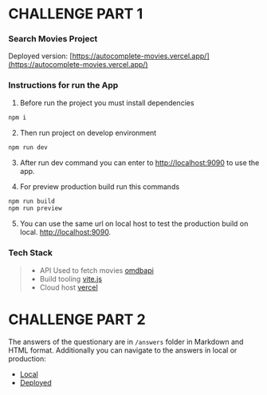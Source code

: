 # CHALLENGE PART 1

### Search Movies Project

Deployed version: [https://autocomplete-movies.vercel.app/](https://autocomplete-movies.vercel.app/)

### Instructions for run the App

1. Before run the project you must install dependencies
```js
npm i
```

2. Then run project on develop environment 
```js
npm run dev
```

3. After run dev command you can enter to [http://localhost:9090](http://localhost:9090) to use the app.

4. For preview production build run this commands
```js
npm run build
npm run preview
```

5. You can use the same url on local host to test the production build on local. [http://localhost:9090](http://localhost:9090).


### Tech Stack

> - API Used to fetch movies [omdbapi](https://www.omdbapi.com)
> - Build tooling [vite.js](https://vitejs.dev)
> - Cloud host [vercel](https://vercel.com)


# CHALLENGE PART 2

The answers of the questionary are in `/answers` folder in Markdown and HTML format.
Additionally you can navigate to the answers in local or production:
- [Local](http://localhost:9090/answers.html)
- [Deployed](https://autocomplete-movies.vercel.app/answers.html)